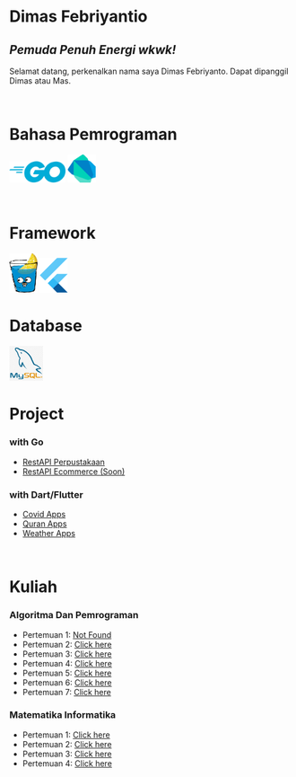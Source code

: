 # Dimas Febriyantio

## _Pemuda Penuh Energi wkwk!_

Selamat datang, perkenalkan nama saya Dimas Febriyanto. Dapat dipanggil Dimas atau Mas.

<br>


# Bahasa Pemrograman
<img src="assets/go.png" width="100" title="Golang"> <img src="assets/dart.png" width="50" title="Dart">

<br>

# Framework
<img src="assets/gin.png" width="50" title="Golang"> <img src="assets/flutter.png" width="50" title="Dart">

# Database
<img src="assets/mysql.png" width="60" title="MySql">

<br>

# Project
### with Go

- <a href="https://github.com/dimassfeb-09/restapi-perpustakaan">RestAPI Perpustakaan </a>
- <a href="https://github.com/dimassfeb-09/restapi-ecommerce">RestAPI Ecommerce (Soon)</a>

### with Dart/Flutter
- <a href="https://github.com/dimassfeb-09/covid-app">Covid Apps </a>
- <a href="https://github.com/dimassfeb-09/app-quran-flutter">Quran Apps </a>
- <a href="https://github.com/dimassfeb-09/weather-app">Weather Apps </a>

<br>

# Kuliah
### Algoritma Dan Pemrograman
- Pertemuan 1: <a href="#">Not Found</a>
- Pertemuan 2: <a href="https://github.com/kuliah-dimas/alpro/blob/master/P2_LA_DIMAS%20FEBRIYANTO.py">Click here </a>
- Pertemuan 3: <a href="https://github.com/kuliah-dimas/alpro/blob/master/P3_LA_DIMAS%20FEBRIYANTO.py">Click here </a>
- Pertemuan 4: <a href="https://github.com/kuliah-dimas/alpro/blob/master/P4_LA_DIMAS%20FEBRIYANTO.py">Click here </a>
- Pertemuan 5: <a href="https://github.com/kuliah-dimas/alpro/blob/master/P5_LA_DIMAS%20FEBRIYANTO.py">Click here </a>
- Pertemuan 6: <a href="https://github.com/kuliah-dimas/alpro/blob/master/P6/P6_LA_DIMAS%20FEBRIYANTO.py">Click here </a>
- Pertemuan 7: <a href="https://github.com/kuliah-dimas/alpro/blob/master/P7_LA_DIMAS%20FEBRIYANTO.py">Click here </a>


### Matematika Informatika
- Pertemuan 1: <a href="https://github.com/kuliah-dimas/matif/tree/master/LA1">Click here </a>
- Pertemuan 2: <a href="https://github.com/kuliah-dimas/matif/tree/master/LA2">Click here </a>
- Pertemuan 3: <a href="https://github.com/kuliah-dimas/matif/tree/master/LA3">Click here </a>
- Pertemuan 4: <a href="https://github.com/kuliah-dimas/matif/tree/master/LA4">Click here </a>

<!-- 
[![](https://raw.githubusercontent.com/dimassfeb-09/dimassfeb-09/master/profile-summary-card-output/radical/0-profile-details.svg)](https://github.com/vn7n24fzkq/github-profile-summary-cards)
[![](https://raw.githubusercontent.com/dimassfeb-09/dimassfeb-09/master/profile-summary-card-output/radical/1-repos-per-language.svg)](https://github.com/vn7n24fzkq/github-profile-summary-cards) [![](https://raw.githubusercontent.com/dimassfeb-09/dimassfeb-09/master/profile-summary-card-output/radical/2-most-commit-language.svg)](https://github.com/vn7n24fzkq/github-profile-summary-cards)
[![](https://raw.githubusercontent.com/dimassfeb-09/dimassfeb-09/master/profile-summary-card-output/radical/3-stats.svg)](https://github.com/vn7n24fzkq/github-profile-summary-cards) [![](https://raw.githubusercontent.com/dimassfeb-09/dimassfeb-09/master/profile-summary-card-output/radical/4-productive-time.svg)](https://github.com/vn7n24fzkq/github-profile-summary-cards)
 -->
